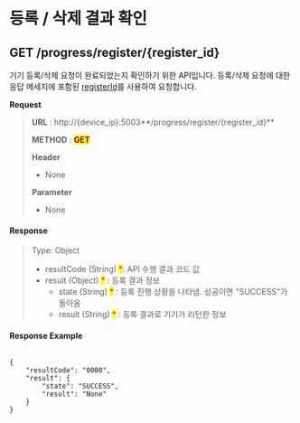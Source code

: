 # 등록 / 삭제 결과 확인

## GET /progress/register/{register\_id}

기기 등록/삭제 요청이 완료되었는지 확인하기 위한 API입니다. 등록/삭제 요청에 대한 응답 메세지에 포함된 [registerId](post-devices.md#response)를 사용하여 요청합니다.



**Request**

> **URL** : http://{device\_ip}:5003**/progress/register/{register\_id}**
>
> **METHOD** : <mark style="color:purple;">**GET**</mark>
>
> **Header**&#x20;
>
> * None
>
> **Parameter**
>
> * None

#### Response

> Type: Object
>
> * resultCode (String) <mark style="color:red;">\*</mark>: API 수행 결과 코드 값
> * result (Object) <mark style="color:red;">\*</mark> : 등록 결과 정보
>   * state (String) <mark style="color:red;">\*</mark> : 등록 진행 상황을 나타냄. 성공이면 "SUCCESS"가 돌아옴
>   * result (String) <mark style="color:red;">\*</mark> : 등록 결과로 기기가 리턴한 정보

#### Response Example

```

{
    "resultCode": "0000",
    "result": {
        "state": "SUCCESS",
        "result": "None"
    }
}
```
